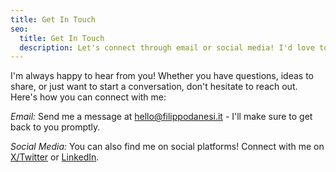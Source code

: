 ```yaml
---
title: Get In Touch
seo:
  title: Get In Touch
  description: Let's connect through email or social media! I'd love to hear from you.
---
```


I'm always happy to hear from you! Whether you have questions, ideas to share, or just want to start a conversation, don't hesitate to reach out. Here's how you can connect with me:

_Email:_
Send me a message at [hello@filippodanesi.it](mailto:hello@filippodanesi.it) - I'll make sure to get back to you promptly.

_Social Media:_
You can also find me on social platforms! Connect with me on [X/Twitter](https://x.com/filippodanesi) or [LinkedIn](https://www.linkedin.com/in/filippodanesi/).